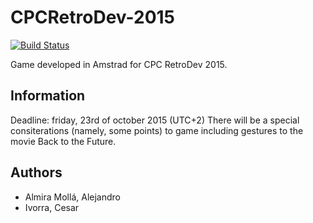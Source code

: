 # CPCRetroDev-2015
[![Build Status](https://travis-ci.org/CalivGames/CPCRetroDev-2015.svg)](https://travis-ci.org/CalivGames/CPCRetroDev-2015)

Game developed in Amstrad for CPC RetroDev 2015.

## Information

Deadline: friday, 23rd of october 2015 (UTC+2)
There will be a special consiterations (namely, some points) to game including gestures to the movie Back to the Future.

## Authors

- Almira Mollá, Alejandro
- Ivorra, Cesar
